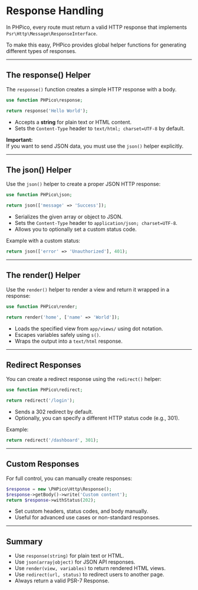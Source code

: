 # Response Handling

In PHPico, every route must return a valid HTTP response that implements `Psr\Http\Message\ResponseInterface`.

To make this easy, PHPico provides global helper functions for generating different types of responses.

---

## The response() Helper

The `response()` function creates a simple HTTP response with a body.

```php
use function PHPico\response;

return response('Hello World');
```

- Accepts a **string** for plain text or HTML content.
- Sets the `Content-Type` header to `text/html; charset=UTF-8` by default.

**Important:**  
If you want to send JSON data, you must use the `json()` helper explicitly.

---

## The json() Helper

Use the `json()` helper to create a proper JSON HTTP response:

```php
use function PHPico\json;

return json(['message' => 'Success']);
```

- Serializes the given array or object to JSON.
- Sets the `Content-Type` header to `application/json; charset=UTF-8`.
- Allows you to optionally set a custom status code.

Example with a custom status:

```php
return json(['error' => 'Unauthorized'], 401);
```

---

## The render() Helper

Use the `render()` helper to render a view and return it wrapped in a response:

```php
use function PHPico\render;

return render('home', ['name' => 'World']);
```

- Loads the specified view from `app/views/` using dot notation.
- Escapes variables safely using `s()`.
- Wraps the output into a `text/html` response.

---

## Redirect Responses

You can create a redirect response using the `redirect()` helper:

```php
use function PHPico\redirect;

return redirect('/login');
```

- Sends a 302 redirect by default.
- Optionally, you can specify a different HTTP status code (e.g., 301).

Example:

```php
return redirect('/dashboard', 301);
```

---

## Custom Responses

For full control, you can manually create responses:

```php
$response = new \PHPico\Http\Response();
$response->getBody()->write('Custom content');
return $response->withStatus(202);
```

- Set custom headers, status codes, and body manually.
- Useful for advanced use cases or non-standard responses.

---

## Summary

- Use `response(string)` for plain text or HTML.
- Use `json(array|object)` for JSON API responses.
- Use `render(view, variables)` to return rendered HTML views.
- Use `redirect(url, status)` to redirect users to another page.
- Always return a valid PSR-7 Response.